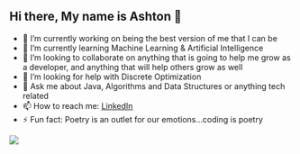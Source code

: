 ## Hi there, My name is Ashton 👋


- 🔭 I’m currently working on being the best version of me that I can be
- 🌱 I’m currently learning Machine Learning & Artificial Intelligence
- 👯 I’m looking to collaborate on anything that is going to help me grow as a developer, and anything that will help others grow as well
- 🤔 I’m looking for help with Discrete Optimization
- 💬 Ask me about Java, Algorithms and Data Structures or anything tech related
- 📫 How to reach me: [LinkedIn](https://www.linkedin.com/in/ashtonn77/)
- ⚡ Fun fact: Poetry is an outlet for our emotions...coding is poetry

<img src="https://github-readme-stats.vercel.app/api?username=ashtonn77&&show_icons=true&title_color=ffffff&icon_color=bb2acf&text_color=daf7dc&bg_color=151515">
